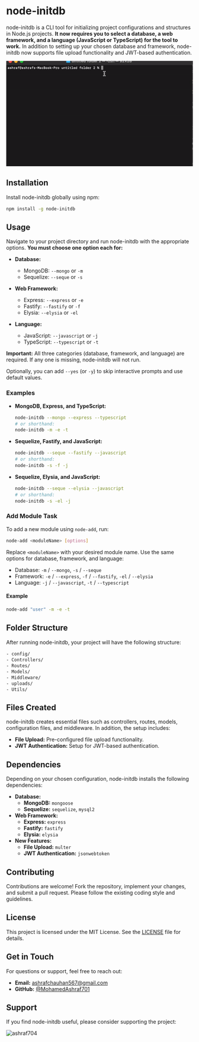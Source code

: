 # node-initdb

node-initdb is a CLI tool for initializing project configurations and structures in Node.js projects. **It now requires you to select a database, a web framework, and a language (JavaScript or TypeScript) for the tool to work.** In addition to setting up your chosen database and framework, node-initdb now supports file upload functionality and JWT-based authentication.

![Node InitDB Plugin Demo](https://github.com/MohamedAshraf701/node-cli/blob/main/example.gif)

## Installation

Install node-initdb globally using npm:

```bash
npm install -g node-initdb
```

## Usage

Navigate to your project directory and run node-initdb with the appropriate options. **You must choose one option each for:**

- **Database:**  
  - MongoDB: `--mongo` or `-m`
  - Sequelize: `--seque` or `-s`

- **Web Framework:**  
  - Express: `--express` or `-e`
  - Fastify: `--fastify` or `-f`
  - Elysia: `--elysia` or `-el`

- **Language:**  
  - JavaScript: `--javascript` or `-j`
  - TypeScript: `--typescript` or `-t`

**Important:** All three categories (database, framework, and language) are required. If any one is missing, node-initdb will not run.

Optionally, you can add `--yes` (or `-y`) to skip interactive prompts and use default values.

### Examples

- **MongoDB, Express, and TypeScript:**

  ```bash
  node-initdb --mongo --express --typescript
  # or shorthand:
  node-initdb -m -e -t
  ```

- **Sequelize, Fastify, and JavaScript:**

  ```bash
  node-initdb --seque --fastify --javascript
  # or shorthand:
  node-initdb -s -f -j
  ```

- **Sequelize, Elysia, and JavaScript:**

  ```bash
  node-initdb --seque --elysia --javascript
  # or shorthand:
  node-initdb -s -el -j
  ```

### Add Module Task

To add a new module using `node-add`, run:

```bash
node-add <moduleName> [options]
```

Replace `<moduleName>` with your desired module name. Use the same options for database, framework, and language:

- Database: `-m` / `--mongo`, `-s` / `--seque`
- Framework: `-e` / `--express`, `-f` / `--fastify`, `-el` / `--elysia`
- Language: `-j` / `--javascript`, `-t` / `--typescript`

#### Example

```bash
node-add "user" -m -e -t
```

## Folder Structure

After running node-initdb, your project will have the following structure:

```
- config/
- Controllers/
- Routes/
- Models/
- Middleware/
- uploads/
- Utils/
```

## Files Created

node-initdb creates essential files such as controllers, routes, models, configuration files, and middleware. In addition, the setup includes:

- **File Upload:** Pre-configured file upload functionality.
- **JWT Authentication:** Setup for JWT-based authentication.

## Dependencies

Depending on your chosen configuration, node-initdb installs the following dependencies:

- **Database:**
  - **MongoDB:** `mongoose`
  - **Sequelize:** `sequelize`, `mysql2`
- **Web Framework:**
  - **Express:** `express`
  - **Fastify:** `fastify`
  - **Elysia:** `elysia`
- **New Features:**
  - **File Upload:** `multer`
  - **JWT Authentication:** `jsonwebtoken`

## Contributing

Contributions are welcome! Fork the repository, implement your changes, and submit a pull request. Please follow the existing coding style and guidelines.

## License

This project is licensed under the MIT License. See the [LICENSE](LICENSE) file for details.

## Get in Touch

For questions or support, feel free to reach out:

- **Email:** ashrafchauhan567@gmail.com
- **GitHub:** [@MohamedAshraf701](https://github.com/MohamedAshraf701)

## Support

If you find node-initdb useful, please consider supporting the project:

<p>
  <a href="https://www.buymeacoffee.com/ashraf704">
    <img align="left" src="https://cdn.buymeacoffee.com/buttons/v2/default-yellow.png" height="50" width="210" alt="ashraf704" />
  </a>
</p>